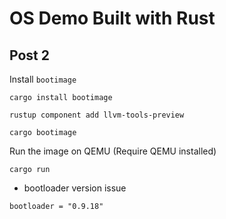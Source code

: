 # OS Demo Built with Rust

## Post 2

Install `bootimage`

```
cargo install bootimage

rustup component add llvm-tools-preview

cargo bootimage
```


Run the image on QEMU (Require QEMU installed)

```
cargo run 
```

+ bootloader version issue
```
bootloader = "0.9.18"
```